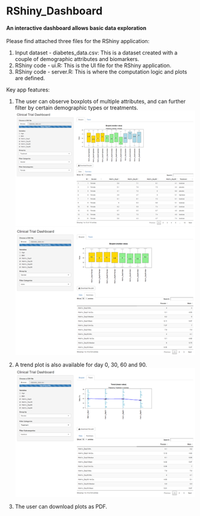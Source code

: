 # RShiny_Dashboard
#### An interactive dashboard allows basic data exploration

Please find attached three files for the RShiny application:

1. Input dataset - diabetes_data.csv: This is a dataset created with a couple of demographic attributes and biomarkers.
2. RShiny code - ui.R: This is the UI file for the RShiny application.
3. RShiny code - server.R: This is where the computation logic and plots are defined.

Key app features:
1. The user can observe boxplots of multiple attributes, and can further filter by certain demographic types or treatments.
![](images/screenshot1.png)
![](images/screenshot2.png)

2. A trend plot is also available for day 0, 30, 60 and 90.
![](images/screenshot3.png)

3. The user can download plots as PDF.
